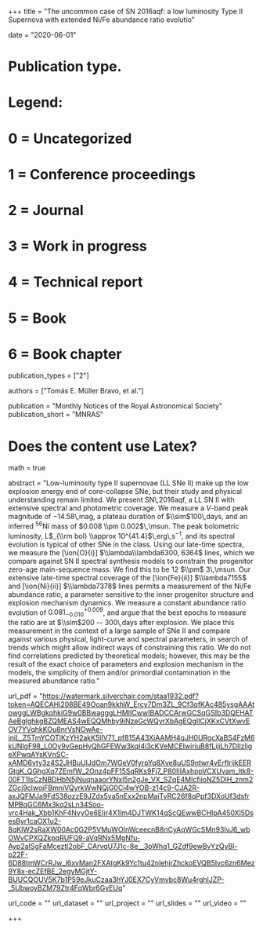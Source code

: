+++
title = "The uncommon case of SN 2016aqf: a low luminosity Type II Supernova with extended Ni/Fe abundance ratio evolutio"

date = "2020-06-01"

# Publication type.
# Legend:
# 0 = Uncategorized
# 1 = Conference proceedings
# 2 = Journal
# 3 = Work in progress
# 4 = Technical report
# 5 = Book
# 6 = Book chapter
publication_types = ["2"]

authors = ["Tomás E. Müller Bravo, et al."]

publication = "Monthly Notices of the Royal Astronomical Society"
publication_short = "MNRAS"

# Does the content use Latex?
math = true

abstract = "Low-luminosity type II supernovae (LL SNe II) make up the low explosion energy end of core-collapse SNe, but their study and physical understanding remain limited. We present SN\\,2016aqf, a LL SN II with extensive spectral and photometric coverage. We measure a $V$-band peak magnitude of $-14.58$\\,mag, a plateau duration of $\\sim$100\\,days, and an inferred $^{56}$Ni mass of $0.008 \\pm 0.002$\\,\\msun. The peak bolometric luminosity, L$_{\\rm bol} \\approx 10^{41.4}$\\,erg\\,s$^{-1}$, and its spectral evolution is typical of other SNe in the class. Using our late-time spectra, we measure the [\\ion{O}{i}] $\\lambda\\lambda6300, 6364$ lines, which we compare against SN II spectral synthesis models to constrain the progenitor zero-age main-sequence mass. We find this to be 12 $\\pm$ 3\\,\\msun. Our extensive late-time spectral coverage of the [\\ion{Fe}{ii}] $\\lambda7155$ and [\\ion{Ni}{ii}] $\\lambda7378$ lines permits a measurement of the Ni/Fe abundance ratio, a parameter sensitive to the inner progenitor structure and explosion mechanism dynamics. We measure a constant abundance ratio evolution of $0.081^{+0.009}_{-0.010}$, and argue that the best epochs to measure the ratio are at $\\sim$200 -- 300\\,days after explosion. We place this measurement in the context of a large sample of SNe II and compare against various physical, light-curve and spectral parameters, in search of trends which might allow indirect ways of constraining this ratio. We do not find correlations predicted by theoretical models; however, this may be the result of the exact choice of parameters and explosion mechanism in the models, the simplicity of them and/or primordial contamination in the measured abundance ratio."


url_pdf = "https://watermark.silverchair.com/staa1932.pdf?token=AQECAHi208BE49Ooan9kkhW_Ercy7Dm3ZL_9Cf3qfKAc485ysgAAAtowggLWBgkqhkiG9w0BBwagggLHMIICwwIBADCCArwGCSqGSIb3DQEHATAeBglghkgBZQMEAS4wEQQMhby9iNzeGcWQyrXbAgEQgIICjXKxCVtXwvEOV7YVqhkKOu8nrVsNOwAe-iniL_Z5TmYCOTlKzYH2akK5lIV71_pf815A43XiAAMH4qJH0URgcXaBS4FzM6kUNlgF98_L0Oy9vGepHyQhGFEWw3kqI4i3cKVeMCEIwjriuB8fLijiLh7DIIzljgeXPwqAYsKVnSC-xAMD6vty3z4S2JHBuUlJdOm7WGeV0fyrpYq8Xve8uUS9ntwr4vErfIrijkEERGtgK_QGhgXq7ZEmfW_2Onz4pFF15SqRKs9Fj7_P80IIIAxhppVCXUvam_ltk8-00FT1lsCzNBDHbN5jNuqnaaorYNxl5n2gJe_VX_SZqE4MlcfiioNZ5DlH_znm2ZGcj9clwojFBmniVQyrkWwNQjG0Ci4wYOB-z14c9-CJA2R-axJQFMJa9Fd538ozzE9JZdx5va5nExx2npMajTyRC26f8qPpf3DXoUf3dsfrMPBqGC6Mx3kq2sLn34Soo-vrc4Hak_Xbb1KhF4NyyOe6EIir4X1lm4DJTWK14qScQEwwBCHIpA450Xl5DsesByr1caOX1u2-8qKlW2sRaXW00Ac0G2P5VMuWOInWceecnB8nCyAqWGcSMn93lvJ6_wbOWvCPXQZkpqRUFQ9-aVqRNx5MgNfu-Ayp2aISgFaMceztl2obF_CArvqU7J1c-8e__3pWhq1_GZdf9ewBvYzQyBl-p22F-6D88tmWCrRJw_l6xvMan2FXAtgKk9Yc1tu42nlehjrZhckoEVQB5Ivc6zn6Mez9Y8x-ecZEfBE_2egyMGjtY-BUUCQOUV5K7b1P59eJkuCzaa3hYJ0EX7CyVmvbc8Wu4rghlJZP-_5UbwovBZM79Ztr4FqWbr6GyEUq"

url_code = ""
url_dataset = ""
url_project = ""
url_slides = ""
url_video = ""

+++


